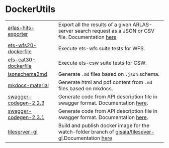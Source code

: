 # DockerUtils

|||
--|--
[arlas-hits-exporter](arlas-hits-exporter) | Export all the results of a given ARLAS-server search request as a JSON or CSV file. Documentation [here](arlas-hits-exporter/README.md)
[ets-wfs20-dockerfile](ets-wfs20-dockerfile) | Execute ets-wfs suite tests for WFS.
[ets-cat30-dockerfile](ets-cat30-dockerfile) | Execute ets-csw suite tests for CSW.
[jsonschema2md](jsonschema2md) | Generate `.md` files based on `.json` schema.
[mkdocs-material](mkdocs-material) | Generate html and pdf content from `.md` files based on mkdocs.
[swagger-codegen-2.2.3](swagger-codegen/2.2.3) | Generate code from API description file in swagger format. Documentation [here](swagger-codegen/2.2.3/README.md).
[swagger-codegen-2.3.1](swagger-codegen/2.3.1) | Generate code from API description file in swagger format. Documentation [here](swagger-codegen/2.3.1/README.md).
[tileserver-gl](tileserver-gl) | Build and publish docker image for the watch-folder branch of [gisaia/tilesever-gl](https://github.com/gisaia/tileserver-gl).Documentation [here](tileserver-gl/README.md)
